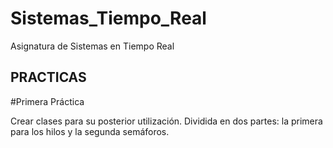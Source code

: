 # Sistemas_Tiempo_Real
Asignatura de Sistemas en Tiempo Real


## PRACTICAS
#Primera Práctica

Crear clases para su posterior utilización. Dividida en dos partes: la primera para los hilos y la segunda semáforos.
